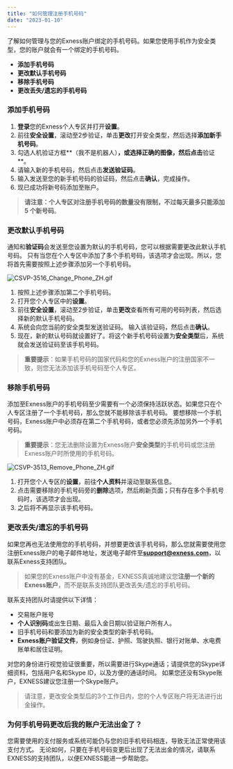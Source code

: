 ```yaml
---
title: "如何管理注册手机号码"
date: "2023-01-10"
---
```


了解如何管理与您的Exness账户绑定的手机号码。如果您使用手机作为安全类型，您的账户就会有一个绑定的手机号码。

- **添加手机号码** 
- **更改默认手机号码**
- **移除手机号码** 
- **更改丢失/遗忘的手机号码**

### 添加手机号码

1. **登录**您的Exness个人专区并打开**设置**。
2. 前往**安全设置**，滚动至2步验证，单击**更改**打开安全类型，然后选择**添加新手机号码**。
3. 勾选人机验证方框**（我不是机器人）**，或选择正确的图像，然后点击**验证**。
4. 请输入新的手机号码，然后点击**发送验证码**。
5. 输入发送至您的新手机号码的验证码，然后点击**确认**，完成操作。
6. 现已成功将新号码添加至账户。

> **请注意：**个人专区对注册手机号码的数量没有限制，不过**每天最多只能添加 5 个新号码**。

### 更改默认手机号码

通知和**验证码**会发送至您设置为默认的手机号码，您可以根据需要更改此默认手机号码。 只有当您在个人专区中添加了多个手机号码，该选项才会出现。所以，您将首先需要按照上述步骤添加另一个手机号码。

![CSVP-3516_Change_Phone_ZH.gif](https://testingcf.jsdelivr.net/gh/jarlin8/OSS@main/exhelp/CSVP-3516_Change_Phone_ZH.gif)

1. 按照上述步骤添加第二个手机号码。
2. 打开您个人专区中的**设置**。
3. 前往**安全设置**，滚动至2步验证，单击**更改**查看所有可用的号码列表，然后选择新的默认手机号码。
4. 系统会向您当前的安全类型发送验证码。 输入该验证码，然后点击**确认**。
5. 现在，新的默认号码就设置好了。将这个新手机号码设置为**安全类型**后，系统就会发送验证码至该手机号码。

> **重要提示**：如果手机号码的国家代码和您的Exness账户的注册国家不一致，则您无法添加该手机号码至个人专区。

### 移除手机号码

添加至Exness账户的手机号码至少需要有一个必须保持活跃状态。如果您只在个人专区注册了一个手机号码，那么您就不能移除该手机号码。 要想移除一个手机号码，Exness账户中必须存在第二个手机号码，或者您必须先添加另外一个手机号码。

> **重要提示**：您无法删除设置为Exness账户**安全类型**的手机号码或您注册Exness账户时所使用的手机号码。

![CSVP-3513_Remove_Phone_ZH.gif](https://testingcf.jsdelivr.net/gh/jarlin8/OSS@main/exhelp/CSVP-3513_Remove_Phone_ZH.gif)

1. 打开您个人专区的**设置**，前往**个人资料**并滚动至联系信息。
2. 点击需要移除的手机号码旁的**删除**选项，然后刷新页面；只有存在多个手机号码时，该选项才会出现。
3. 之后将不再显示该手机号码。

### 更改丢失/遗忘的手机号码

如果您再也无法使用您的手机号码，并想要更改该手机号码，那么您就需要使用您注册Exness账户的电子邮件地址，发送电子邮件至**support@exness.com**，以联系Exness支持团队。

> 如果您的Exness账户中没有基金，EXNESS真诚地建议您**注册一个新的Exness账户**，而不是联系支持团队更改丢失/遗忘的手机号码。

联系支持团队时请提供以下详情：

- 交易账户账号
- **个人识别码**或出生日期、最后入金日期以验证账户所有人。
- 旧手机号码和要添加为新的安全类型的新手机号码。
- **Exness账户验证文件**，例如身份证、护照、驾驶执照、银行对账单、水电费账单和居住证明。

对您的身份进行视觉验证很重要，所以需要进行Skype通话；请提供您的Skype详细资料，包括用户名和Skype ID，以及方便的通话时间。 如果您还没有Skype账户，EXNESS建议您注册一个Skype账户。

> 请注意，更改安全类型后的3个工作日内，您的个人专区账户将无法进行出金操作。

### 为何手机号码更改后我的账户无法出金了？

您需要使用的支付服务或系统可能仍与您的旧手机号码相连，导致无法正常使用该支付方式。 无论如何，只要在手机号码变更后出现了无法出金的情况，请联系EXNESS的支持团队，以便EXNESS能进一步帮助您。
